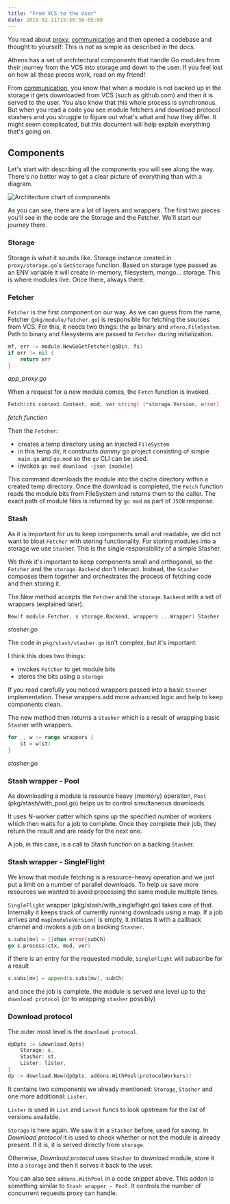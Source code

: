 ```yaml
---
title: "From VCS to the User"
date: 2018-02-11T15:56:56-05:00
---
```


You read about [proxy](/design/proxy), [communication](/design/communication/) and then opened a codebase and thought to yourself: This is not as simple as described in the docs.

Athens has a set of architectural components that handle Go modules from their journey from the VCS into storage and down to the user. If you feel lost on how all these pieces work, read on my friend!

From [communication](/design/communication/), you know that when a module is not backed up in the storage it gets downloaded from VCS (such as github.com) and then it is served to the user. You also know that this whole process is synchronous. But when you read a code you see module fetchers and download protocol stashers and you struggle to figure out what's what and how they differ. It might seem complicated, but this document will help explain everything that's going on.

## Components

Let's start with describing all the components you will see along the way. There's no better way to get a clear picture of everything than with a diagram.

![Architecture chart of components](/from-vcs-to-user.png)

As you can see, there are a lot of layers and wrappers. The first two pieces you'll see in the code are the Storage and the Fetcher. We'll start our journey there.

### Storage
Storage is what it sounds like. Storage instance created in `proxy/storage.go`'s `GetStorage` function.
Based on storage type passed as an ENV variable it will create in-memory, filesystem, mongo... storage.
This is where modules live. Once there, always there.

### Fetcher
`Fetcher` is the first component on our way. As we can guess from the name, Fetcher (`pkg/module/fetcher.go`) is responsible for fetching the sources from VCS.
For this, it needs two things: the `go` binary and `afero.FileSystem`. Path to binary and filesystems are passed to `Fetcher` during initialization.

```go
mf, err := module.NewGoGetFetcher(goBin, fs)
if err != nil {
    return err
}
```
_app_proxy.go_

When a request for a new module comes, the `Fetch` function is invoked.

```go
Fetch(ctx context.Context, mod, ver string) (*storage.Version, error)
```
_fetch function_

Then the `Fetcher`:

- creates a temp directory using an injected `FileSystem`
- in this temp dir, it constructs _dummy_ go project consisting of simple `main.go` and `go.mod` so the `go` CLI can be used.
- invokes `go mod download -json {module}`

This command downloads the module into the cache directory within a created temp directory.
Once the download is completed, the `Fetch` function reads the module bits from FileSystem and returns them to the caller.
The exact path of module files is returned by `go mod` as part of `JSON` response.

### Stash
As it is important for us to keep components small and readable, we did not want to bloat `Fetcher` with storing functionality. For storing modules into a storage we use `Stash`er. This is the single responsibility of a simple Stasher.

We think it's important to keep components small and orthogonal, so the `Fetcher` and the `storage.Backend` don't interact. Instead, the `Stasher` composes them together and orchestrates the process of fetching code and then storing it.

The New method accepts the `Fetcher` and the `storage.Backend` with a set of wrappers (explained later).

```go
New(f module.Fetcher, s storage.Backend, wrappers ...Wrapper) Stasher
```
_stasher.go_

The code in `pkg/stash/stasher.go` isn't complex, but it's important:

I think this does two things:

- invokes `Fetcher` to get module bits
- stores the bits using a `storage`

If you read carefully you noticed wrappers passed into a basic `Stash`er implementation.
These wrappers add more advanced logic and help to keep components clean.

The new method then returns a `Stasher` which is a result of wrapping basic `Stash`er with wrappers.

```go
for _, w := range wrappers {
    st = w(st)
}
```
_stasher.go_

### Stash wrapper - Pool
As downloading a module is resource heavy (memory) operation, `Pool` (pkg/stash/with_pool.go) helps us to control simultaneous downloads.

It uses N-worker patter which spins up the specified number of workers which then waits for a job to complete. Once they complete their job, they return the result and are ready for the next one.

A job, in this case, is a call to Stash function on a backing `Stash`er.

### Stash wrapper - SingleFlight
We know that module fetching is a resource-heavy operation and we just put a limit on a number of parallel downloads. To help us save more resources we wanted to avoid processing the same module multiple times.

`SingleFlight` wrapper (pkg/stash/with_singleflight.go) takes care of that.
Internally it keeps track of currently running downloads using a map.
If a job arrives and `map[moduleVersion]` is empty, it initiates it with a callback channel and invokes a job on a backing `Stasher`.

```go
s.subs[mv] = []chan error{subCh}
go s.process(ctx, mod, ver)
```

if there is an entry for the requested module, `SingleFlight` will subscribe for a result

```go
s.subs[mv] = append(s.subs[mv], subCh)
```

and once the job is complete, the module is served one level up to the `download protocol` (or to wrapping `stasher` possibly)

### Download protocol
The outer most level is the `download protocol`.

```go
dpOpts := &download.Opts{
    Storage: s,
    Stasher: st,
    Lister: lister,
}
dp := download.New(dpOpts, addons.WithPool(protocolWorkers))
```
It contains two components we already mentioned: `Storage`, `Stasher`
and one more additional: `Lister`.

`Lister` is used in `List` and `Latest` funcs to look upstream for the list of versions available.

`Storage` is here again. We saw it in a `Stasher` before, used for saving.
In _Download protocol_ it is used to check whether or not the module is already present. If it is, it is served directly from `storage`.

Otherwise, _Download protocol_ uses `Stasher` to download module, store it into a `storage` and then it serves it back to the user.

You can also see `addons.WithPool` in a code snippet above. This addon is something similar to `Stash wrapper - Pool`. It controls the number of concurrent requests proxy can handle.